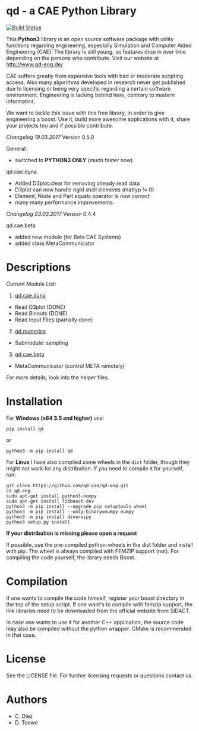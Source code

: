 

# qd - a CAE Python Library

[![Build Status](https://travis-ci.org/qd-cae/qd-eng.svg?branch=master)](https://travis-ci.org/qd-cae/qd-eng)

This **Python3** library is an open source software package with utility functions regarding
engineering, especially Simulation and Computer Aided Engineering (CAE).
The library is still young, so features drop in over time depending on the
persons who contribute. Visit our website at http://www.qd-eng.de/

CAE suffers greatly from expensive tools with bad or moderate scripting access.
Also many algorithms developed in research never get published due to licensing
or being very specific regarding a certain software environment. Engineering is
lacking behind here, contrary to modern informatics.

We want to tackle this issue with this free library, in order to give engineering
a boost. Use it, build more awesome applications with it, share your projects
too and if possible contribute.


*Changelog 19.03.2017*
Version 0.5.0

General:
 - switched to **PYTHON3 ONLY** (much faster now).

qd.cae.dyna
 - Added D3plot.clear for removing already read data
 - D3plot can now handle rigid shell elements (mattyp != 0)
 - Element, Node and Part equals operator is now correct
 - many many performance improvements

*Changelog 03.03.2017*
Version 0.4.4

 qd.cae.beta
  - added new module (for Beta CAE Systems)
  - added class MetaCommunicator

# Descriptions

Current Module List:

1. [qd.cae.dyna](https://github.com/qd-cae/qd/blob/master/QD_CAE_DYNA.md)
  - Read D3plot (DONE)
  - Read Binouts (DONE)
  - Read Input Files (partially done)
2. [qd.numerics](https://github.com/qd-cae/qd/blob/master/QD_NUMERICS.md)
  - Submodule: sampling
3. [qd.cae.beta](https://github.com/qd-cae/qd/blob/master/QD_CAE_BETA.md)
  - MetaCommunicator (control META remotely)

For more details, look into the helper files.

# Installation

For **Windows (x64 3.5 and higher)** use:

```
pip install qd
```
or
```
python3 -m pip install qd
```

For **Linux** I have also compiled some wheels in the ```dist``` folder, though they might not work for any distribution. If you need to compile it for yourself, run:

```
git clone https://github.com/qd-cae/qd-eng.git
cd qd-eng
sudo apt-get install python3-numpy
sudo apt-get install libboost-dev
python3 -m pip install --upgrade pip setuptools wheel
python3 -m pip install --only-binary=numpy numpy
python3 -m pip install diversipy
python3 setup.py install
```

**If your distribution is missing please open a request**

If possible, use the pre-compiled python-wheels in the dist folder and install with pip.
The wheel is always compiled with FEMZIP support (not). For compiling the code yourself,
the library needs Boost.


# Compilation

If one wants to compile the code himself, register your boost directory in the top of the setup script. If one want's to compile with femzip support, the link libraries need to be downloaded from the official website from SIDACT.

In case one wants to use it for another C++ application, the source code may also be compiled without the python wrapper. CMake is recommended in that case.

# License

See the LICENSE file.
For further licensing requests or questions contact us.

# Authors

- C. Diez
- D. Toewe
